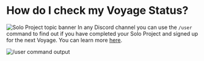 # How do I check my Voyage Status?
![Solo Project topic banner](../assets/horizontal-paint-splash-green.jpg)
In any Discord channel you can use the `/user` command to find out if you
have completed your Solo Project and signed up for the next Voyage. You
can learn more [here](../../../docs/resources/techresources/titan.md#getting-your-chingu-status-information).

![/user command output](../assets/user_command_output.png)
